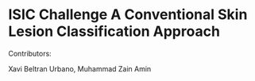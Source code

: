 # ISIC Challenge A Conventional Skin Lesion Classification Approach

Contributors:

Xavi Beltran Urbano, Muhammad Zain Amin
